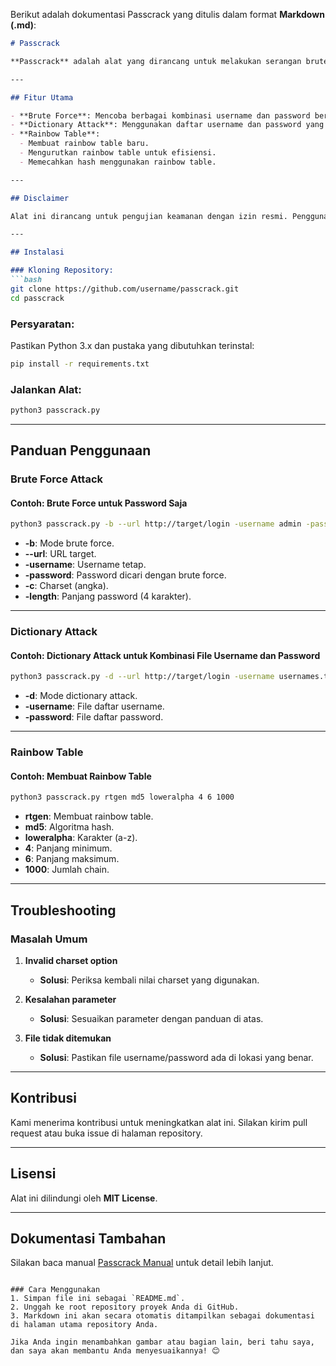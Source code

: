Berikut adalah dokumentasi Passcrack yang ditulis dalam format **Markdown (.md)**:

```markdown
# Passcrack

**Passcrack** adalah alat yang dirancang untuk melakukan serangan brute force, dictionary attack, dan cracking hash menggunakan rainbow table. Alat ini membantu mengidentifikasi kata sandi yang lemah dan meningkatkan keamanan sistem.

---

## Fitur Utama

- **Brute Force**: Mencoba berbagai kombinasi username dan password berdasarkan panjang dan karakter tertentu.
- **Dictionary Attack**: Menggunakan daftar username dan password yang telah ditentukan untuk mencocokkan kredensial.
- **Rainbow Table**:
  - Membuat rainbow table baru.
  - Mengurutkan rainbow table untuk efisiensi.
  - Memecahkan hash menggunakan rainbow table.

---

## Disclaimer

Alat ini dirancang untuk pengujian keamanan dengan izin resmi. Penggunaan untuk aktivitas ilegal atau tanpa izin sepenuhnya menjadi tanggung jawab pengguna.

---

## Instalasi

### Kloning Repository:
```bash
git clone https://github.com/username/passcrack.git
cd passcrack
```

### Persyaratan:
Pastikan Python 3.x dan pustaka yang dibutuhkan terinstal:
```bash
pip install -r requirements.txt
```

### Jalankan Alat:
```bash
python3 passcrack.py
```

---

## Panduan Penggunaan

### Brute Force Attack

#### Contoh: Brute Force untuk Password Saja
```bash
python3 passcrack.py -b --url http://target/login -username admin -password -c 5 -length 4
```

- **-b**: Mode brute force.
- **--url**: URL target.
- **-username**: Username tetap.
- **-password**: Password dicari dengan brute force.
- **-c**: Charset (angka).
- **-length**: Panjang password (4 karakter).

---

### Dictionary Attack

#### Contoh: Dictionary Attack untuk Kombinasi File Username dan Password
```bash
python3 passcrack.py -d --url http://target/login -username usernames.txt -password passwords.txt
```

- **-d**: Mode dictionary attack.
- **-username**: File daftar username.
- **-password**: File daftar password.

---

### Rainbow Table

#### Contoh: Membuat Rainbow Table
```bash
python3 passcrack.py rtgen md5 loweralpha 4 6 1000
```

- **rtgen**: Membuat rainbow table.
- **md5**: Algoritma hash.
- **loweralpha**: Karakter (a-z).
- **4**: Panjang minimum.
- **6**: Panjang maksimum.
- **1000**: Jumlah chain.

---

## Troubleshooting

### Masalah Umum

1. **Invalid charset option**
   - **Solusi**: Periksa kembali nilai charset yang digunakan.

2. **Kesalahan parameter**
   - **Solusi**: Sesuaikan parameter dengan panduan di atas.

3. **File tidak ditemukan**
   - **Solusi**: Pastikan file username/password ada di lokasi yang benar.

---

## Kontribusi

Kami menerima kontribusi untuk meningkatkan alat ini. Silakan kirim pull request atau buka issue di halaman repository.

---

## Lisensi

Alat ini dilindungi oleh **MIT License**.

---

## Dokumentasi Tambahan

Silakan baca manual [Passcrack Manual](Manual_Book_Passcrack.pdf) untuk detail lebih lanjut.
```

### Cara Menggunakan
1. Simpan file ini sebagai `README.md`.
2. Unggah ke root repository proyek Anda di GitHub.
3. Markdown ini akan secara otomatis ditampilkan sebagai dokumentasi di halaman utama repository Anda.

Jika Anda ingin menambahkan gambar atau bagian lain, beri tahu saya, dan saya akan membantu Anda menyesuaikannya! 😊
